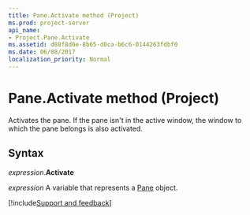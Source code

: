```yaml
---
title: Pane.Activate method (Project)
ms.prod: project-server
api_name:
- Project.Pane.Activate
ms.assetid: d88f8d6e-8b65-d0ca-b6c6-0144263fdbf0
ms.date: 06/08/2017
localization_priority: Normal
---
```



# Pane.Activate method (Project)

Activates the pane. If the pane isn't in the active window, the window to which the pane belongs is also activated.


## Syntax

_expression_.**Activate**

 _expression_ A variable that represents a [Pane](./Project.Pane.md) object.

[!include[Support and feedback](~/includes/feedback-boilerplate.md)]